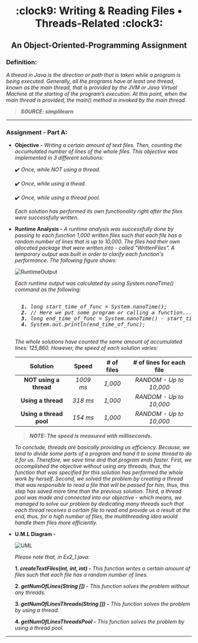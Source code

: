 <h1 align="center">:clock9: Writing & Reading Files • Threads-Related :clock3:</h1>
 
<h2 align="center"> An Object-Oriented-Programming Assignment </h2>
 
<h3> Definition: </h3>
 
_A thread in Java is the direction or path that is taken while a program is being executed. Generally, all the programs have at least one thread, known as the main thread, that is provided by the JVM or Java Virtual Machine at the starting of the program’s execution. At this point, when the main thread is provided, the main() method is invoked by the main thread._
> **_SOURCE: simplilearn_**

-------------------------------------------------------------------------------------------------------------------------------------------------------------------

<h3> Assignment - Part A: </h3>

 * **Objective -** _Writing a certain amount of text files. Then, counting the accumulated number of lines of the whole files. This objective was implemented in 3 different solutions:_
 
     :heavy_check_mark: _Once, while NOT using a thread._
     
     :heavy_check_mark: _Once, while using a thead._
     
     :heavy_check_mark: _Once, while using a thread pool._
     
    _Each solution has performed its own functionality right after the files were successfully written._
     
* **Runtime Analysis -** _A runtime analysis was successfully done by passing to each function 1,000 written files such that each file has a random number of lines that is up to 10,000. The files had their own allocated package that were written into - called "WrittenFiles". A temporary output was built in order to clarify each function's performance. The following figure shows:_

   ![RuntimeOutput](https://user-images.githubusercontent.com/75171676/210275919-b909c12d-c50a-4684-ac02-882f5003bb1e.PNG)
   
   _Each runtime output was calculated by using System.nanoTime() command as the following:_
    
    <pre><i>
    <b>1.</b> long start_time_of_func = System.nanoTime();
    <b>2.</b> // Here we put some program or calling a function...
    <b>3.</b> long end_time_of_func = System.nanoTime() - start_time_of_func;
    <b>4.</b> System.out.println(end_time_of_func);
    </pre></i>
   
   _The whole solutions have counted the same amount of accumulated lines: 125,860. However, the speed of each solution varies:_
   
   | Solution                    | Speed           | # of files   | # of lines for each file   |
   |:---------------------------:|:---------------:|:------------:|:--------------------------:|
   | **NOT using a thread**      | _1009 ms_       | _1,000_      | _RANDOM - Up to 10,000_    |
   | **Using a thread**          | _318 ms_        | _1,000_      | _RANDOM - Up to 10,000_    |
   | **Using a thread pool**     | _154 ms_        | _1,000_      | _RANDOM - Up to 10,000_    |
   
   > **_NOTE: The speed is measured with milliseconds._**
   
   _To conclude, threads are basically providing us efficiency. Because, we tend to divide some parts of a program and hand it to some thread to do it for us.
   Therefore, we save time and that program ends faster. First, we accomplished the objective without using any threads, thus, the function that was specified for
   this solution has performed the whole work by herself. Second, we solved the problem by creating a thread that was responsible to read a file that will be passed
   for him, thus, this step has saved more time than the previous solution. Third, a thread pool was made and connected into our objective - which means, we managed
   to solve our problem by dedicating many threads such that each thread receives a certain file to read and provide us a result at the end, thus, for a high number
   of files, the multithreading idea would handle them files more efficiently._
   
* **U.M.L Diagram -**

   ![UML](https://user-images.githubusercontent.com/75171676/210280069-ea142d45-8d39-4679-b26b-e597cd2419ba.png)

  _Please note that, in Ex2_1.java:_
      
     **1. _createTextFiles(int, int, int) -_** _This function writes a certain amount of files such that each file has a random number of lines._
     
     **2. _getNumOfLines(String []) -_** _This function solves the problem without any threads._
    
     **3. _getNumOfLinesThreads(String []) -_** _This function solves the problem by using a thread._
     
     **4. _getNumOfLinesThreadsPool -_** _This function solves the problem by using a thread pool._
     
-------------------------------------------------------------------------------------------------------------------------------------------------------------------


